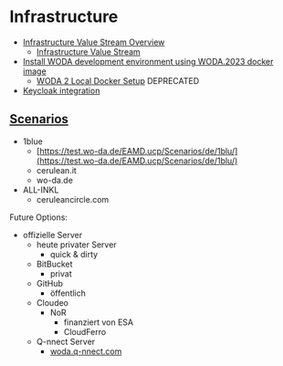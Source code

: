 # Infrastructure

- [Infrastructure Value Stream Overview](./infrastructure/infrastructure-value-stream-overview.md)
  - [Infrastructure Value Stream](./2cu.atlassian.net/wiki/spaces/CCU/pages/747372568/Infrastructure_Value_Stream.md)
- [Install WODA development environment using WODA.2023 docker image](../../../cerulean-circle-unlimited-2cu/product/development/once/once-install-guide/install-woda-development-environment-using-woda2023-docker-image.md)
  - [WODA 2 Local Docker Setup](../../../cerulean-circle-unlimited-2cu/product/development/learning-documentation-and-videos/woda-2-local-docker-setup.md) DEPRECATED
- [Keycloak integration](./2cu.atlassian.net/wiki/spaces/CCU/pages/1062993923/Keycloak_integration.md)

## [Scenarios](https://test-wo-daEAMD.ucp/Scenarios/)

- 1blue
  - [https://test.wo-da.de/EAMD.ucp/Scenarios/de/1blu/](https://test.wo-da.de/EAMD.ucp/Scenarios/de/1blu/)
  - cerulean.it
  - wo-da.de
- ALL-INKL
  - ceruleancircle.com

Future Options:

- offizielle Server
  - heute privater Server
    - quick & dirty
  - BitBucket
    - privat
  - GitHub
    - öffentlich
  - Cloudeo
    - NoR
      - finanziert von ESA
      - CloudFerro
  - Q-nnect Server
    - [woda.q-nnect.com](http://woda.q-nnect.com)